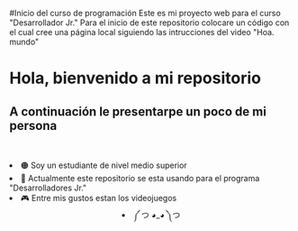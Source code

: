 #Inicio del curso de programación
Este es mi proyecto web para el curso "Desarrollador Jr."
Para el inicio de este repositorio colocare un código con el cual cree una página local siguiendo las intrucciones del video "Hoa. mundo"


<!DOCTYPE html>
<html lang="en">
<head>
    <meta charset="UTF-8">
    <meta http-equiv="X-UA-Compatible" content="IE=edge">
    <meta name="viewport" content="width=device-width, initial-scale=1.0">
    
</head>
<body>
    <h1>Hola, bienvenido a mi repositorio</h1>
    <h2>A continuación le presentarpe un poco de mi persona </h2>
    </br>
    <p style="color:orangered">
     <li> 🟠 Soy un estudiante de nivel medio superior </li>
     <li> 📎 Actualmente este repositorio se esta usando para el programa "Desarrolladores Jr." </li>
     <li> 🎮 Entre mis gustos estan los videojuegos </li>
     <li style="text-align:center;"> ༼ つ ◕_◕ ༽つ</li>
    </p>
</body>
</html>
